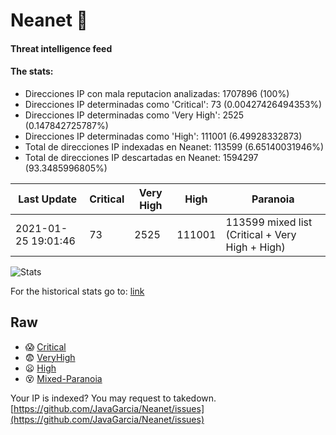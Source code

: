# Neanet :hocho:
#### Threat intelligence feed
#### The stats:

- Direcciones IP con mala reputacion analizadas: 1707896 (100%)
- Direcciones IP determinadas como 'Critical':  73 (0.00427426494353%)
- Direcciones IP determinadas como 'Very High':  2525 (0.147842725787%)
- Direcciones IP determinadas como 'High':  111001 (6.49928332873)
- Total de direcciones IP indexadas en Neanet:  113599 (6.65140031946%)
- Total de direcciones IP descartadas en Neanet:  1594297 (93.3485996805%)

| Last Update | Critical | Very High | High | Paranoia |
| --- | --- | --- | --- | --- |
| 2021-01-25 19:01:46 | 73 | 2525 | 111001 | 113599 mixed list (Critical + Very High + High)|

![Stats](https://docs.google.com/spreadsheets/d/e/2PACX-1vSnaNMIXVabIpDJjufMlzH7poXnshF3mgd8Is1g9ytUEzVsP5my4Trn8f-xkoLLQ38xpL3HtmUexLo6/pubchart?oid=501124687&format=image)

For the historical stats go to: [link](/stats.csv)
## Raw
- :scream: [Critical](https://raw.githubusercontent.com/JavaGarcia/Neanet/master/blacklists/neanet_critical.txt)
- :fearful: [VeryHigh](https://raw.githubusercontent.com/JavaGarcia/Neanet/master/blacklists/neanet_veryHigh.txtt)
- :frowning: [High](https://raw.githubusercontent.com/JavaGarcia/Neanet/master/blacklists/neanet_high.txt)
- :dizzy_face: [Mixed-Paranoia](https://raw.githubusercontent.com/JavaGarcia/Neanet/master/blacklists/neanet_all.txt)


Your IP is indexed? You may request to takedown. [https://github.com/JavaGarcia/Neanet/issues](https://github.com/JavaGarcia/Neanet/issues)
















































































































































































































































































































































































































































































































































































































































































































































































































































































































































































































































































































































































































































































































































































































































































































































































































































































































































































































































































































































































































































































































































































































































































































































































































































































































































































































































































































































































































































































































































































































































































































































































































































































































































































































































































































































































































































































































































































































































































































